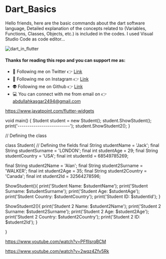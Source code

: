 # Dart_Basics
Hello friends, here are the basic commands about the dart software language,
Detailed explanation of the concepts related to (Variables, Functions, Classes, Objects, etc.) is included in the codes.
I used Visual Studio Code as code editor...


![dart_in_flutter](https://user-images.githubusercontent.com/88820048/167237787-0743539a-b913-400a-81c9-6350d747d20d.png)


#### Thanks for reading this repo and you can support me as:

- 👻 Following me on Twitter 👉 [Link](https://twitter.com/AbdullahKasgar)
- 🤖 Following me on Instagram 👉 [Link](https://www.instagram.com/jay_official_24_/)
- 👽 Following me on Github 👉 [Link](https://github.com/abdullah0912/)
- 💻 You can connect with me from email on 👉 [abdullahkasgar2494@gmail.com](abdullahkasgar2494@gmail.com)

https://www.javatpoint.com/flutter-widgets

void main() {
  Student student = new Student();
  student.ShowStudent();
  print('--------------------------');
  student.ShowStudent2();
}


// Defining the class

class Student{
  // Defining the fields
  final String studentName = 'Jack';
  final String studentSurname = 'LONDON';
  final int studentAge = 29;
  final String studentCountry = 'USA';
  final int studentId = 68549785269;

  final String student2Name = 'Alan';
  final String student2Surname = 'WALKER';
  final int student2Age = 35;
  final String student2Country = 'Canada';
  final int student2Id = 32564278596;

  ShowStudent(){
    print('Student Name: $studentName');
    print('Student  Surname: $studentSurname');
    print('Student Age: $studentAge');
    print('Student Country: $studentCountry');
    print('Student ID: $studentId');
  }

  ShowStudent2(){
    print('Student 2 Name: $student2Name');
    print('Student 2  Surname: $student2Surname');
    print('Student 2 Age: $student2Age');
    print('Student 2 Country: $student2Country');
    print('Student 2 ID: $student2Id');
  }

}

https://www.youtube.com/watch?v=PFfllsrqBCM

https://www.youtube.com/watch?v=2wqz4Zfv5Rk
